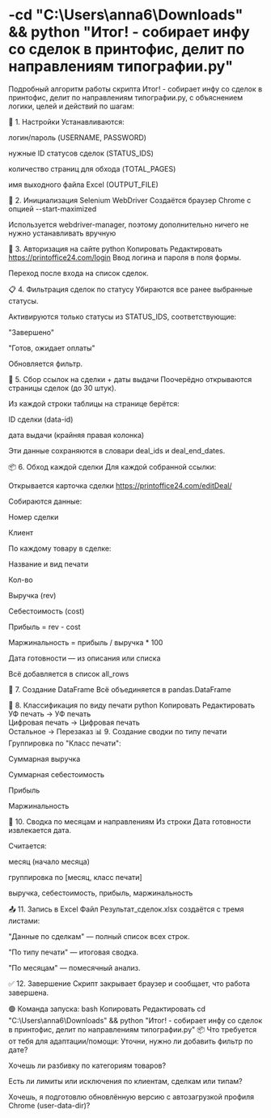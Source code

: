 # -cd "C:\Users\anna6\Downloads" && python "Итог! - собирает инфу со сделок в принтофис, делит по направлениям типографии.py" 

Подробный алгоритм работы скрипта Итог! - собирает инфу со сделок в принтофис, делит по направлениям типографии.py, с объяснением логики, целей и действий по шагам:

🔧 1. Настройки
Устанавливаются:

логин/пароль (USERNAME, PASSWORD)

нужные ID статусов сделок (STATUS_IDS)

количество страниц для обхода (TOTAL_PAGES)

имя выходного файла Excel (OUTPUT_FILE)

🚀 2. Инициализация Selenium WebDriver
Создаётся браузер Chrome с опцией --start-maximized

Используется webdriver-manager, поэтому дополнительно ничего не нужно устанавливать вручную

🔐 3. Авторизация на сайте
python
Копировать
Редактировать
https://printoffice24.com/login
Ввод логина и пароля в поля формы.

Переход после входа на список сделок.

📋 4. Фильтрация сделок по статусу
Убираются все ранее выбранные статусы.

Активируются только статусы из STATUS_IDS, соответствующие:

"Завершено"

"Готов, ожидает оплаты"

Обновляется фильтр.

🔗 5. Сбор ссылок на сделки + даты выдачи
Поочерёдно открываются страницы сделок (до 30 штук).

Из каждой строки таблицы на странице берётся:

ID сделки (data-id)

дата выдачи (крайняя правая колонка)

Эти данные сохраняются в словари deal_ids и deal_end_dates.

📦 6. Обход каждой сделки
Для каждой собранной ссылки:

Открывается карточка сделки https://printoffice24.com/editDeal/<id>

Собираются данные:

Номер сделки

Клиент

По каждому товару в сделке:

Название и вид печати

Кол-во

Выручка (rev)

Себестоимость (cost)

Прибыль = rev - cost

Маржинальность = прибыль / выручка * 100

Дата готовности — из описания или списка

Всё добавляется в список all_rows

🧠 7. Создание DataFrame
Всё объединяется в pandas.DataFrame

🧾 8. Классификация по виду печати
python
Копировать
Редактировать
УФ печать → УФ печать  
Цифровая печать → Цифровая печать  
Остальное → Перезаказ
📊 9. Создание сводки по типу печати
Группировка по "Класс печати":

Суммарная выручка

Суммарная себестоимость

Прибыль

Маржинальность

📆 10. Сводка по месяцам и направлениям
Из строки Дата готовности извлекается дата.

Считается:

месяц (начало месяца)

группировка по [месяц, класс печати]

выручка, себестоимость, прибыль, маржинальность

📤 11. Запись в Excel
Файл Результат_сделок.xlsx создаётся с тремя листами:

"Данные по сделкам" — полный список всех строк.

"По типу печати" — итоговая сводка.

"По месяцам" — помесячный анализ.

✅ 12. Завершение
Скрипт закрывает браузер и сообщает, что работа завершена.

🟢 Команда запуска:
bash
Копировать
Редактировать
cd "C:\Users\anna6\Downloads" && python "Итог! - собирает инфу со сделок в принтофис, делит по направлениям типографии.py"
📦 Что требуется от тебя для адаптации/помощи:
Уточни, нужно ли добавить фильтр по дате?

Хочешь ли разбивку по категориям товаров?

Есть ли лимиты или исключения по клиентам, сделкам или типам?

Хочешь, я подготовлю обновлённую версию с автозагрузкой профиля Chrome (user-data-dir)? 
